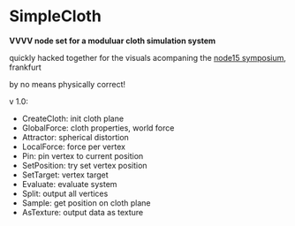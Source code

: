 SimpleCloth
===========
**VVVV node set for a moduluar cloth simulation system**

quickly hacked together for the visuals acompaning the [node15 symposium](http://node15.vvvv.org/program/wrapped-in-code-the-informed-body-symposium), frankfurt

by no means physically correct! 

v 1.0:
* CreateCloth: init cloth plane
* GlobalForce: cloth properties, world force
* Attractor: spherical distortion
* LocalForce: force per vertex
* Pin: pin vertex to current position
* SetPosition: try set vertex position
* SetTarget: vertex target
* Evaluate: evaluate system
* Split: output all vertices
* Sample: get position on cloth plane
* AsTexture: output data as texture